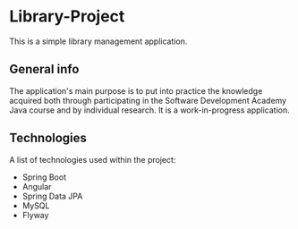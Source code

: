 # Library-Project
This is a simple library management application.
## General info
The application's main purpose is to put into practice the knowledge acquired both through participating in the Software Development Academy Java course and by individual research.
It is a work-in-progress application.
## Technologies
A list of technologies used within the project:
* Spring Boot
* Angular
* Spring Data JPA
* MySQL
* Flyway
